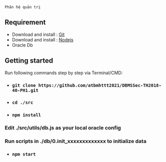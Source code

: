     Phân hệ quản trị

## Requirement
* Download and install : [Git](https://git-scm.com/downloads)
* Download and install : [Nodejs](https://nodejs.org/en/)
* Oracle Db

## Getting started

 Run following commands step by step via Terminal/CMD:
* ### `git clone https://github.com/atbmhttt2021/DBMSSec-TH2018-40-PH1.git`

* ### `cd ./src`

* ### `npm install`

### Edit ./src/utils/db.js as your local oracle config

### Run scripts in ./db/0.init_xxxxxxxxxxxxx to initialize data

* ### `npm start`
